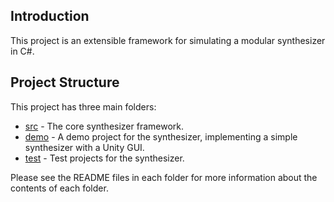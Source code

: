 ## Introduction

This project is an extensible framework for simulating a modular synthesizer in C#.

## Project Structure

This project has three main folders:

- [src](./src/README.md) - The core synthesizer framework.
- [demo](./demo/README.md) - A demo project for the synthesizer, implementing a simple synthesizer with a Unity GUI.
- [test](./test/README.md) - Test projects for the synthesizer.

Please see the README files in each folder for more information about the contents of each folder.
